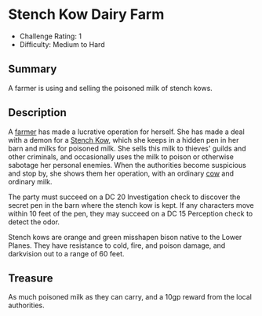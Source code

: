 # Stench Kow Dairy Farm

* Challenge Rating: 1
* Difficulty: Medium to Hard

## Summary

A farmer is using and selling the poisoned milk of stench kows.

## Description

A [farmer](https://www.dndbeyond.com/monsters/commoner) has made a lucrative operation for herself. She has made a deal with a demon for a [Stench Kow](https://www.dndbeyond.com/monsters/stench-kow), which she keeps in a hidden pen in her barn and milks for poisoned milk. She sells this milk to thieves' guilds and other criminals, and occasionally uses the milk to poison or otherwise sabotage her personal enemies. When the authorities become suspicious and stop by, she shows them her operation, with an ordinary [cow](https://www.dndbeyond.com/monsters/cow) and ordinary milk.

The party must succeed on a DC 20 Investigation check to discover the secret pen in the barn where the stench kow is kept. If any characters move within 10 feet of the pen, they may succeed on a DC 15 Perception check to detect the odor.

Stench kows are orange and green misshapen bison native to the Lower Planes. They have resistance to cold, fire, and poison damage, and darkvision out to a range of 60 feet.

## Treasure

As much poisoned milk as they can carry, and a 10gp reward from the local authorities.
